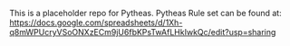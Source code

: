 This is a placeholder repo for Pytheas.
Pytheas Rule set can be found at:
https://docs.google.com/spreadsheets/d/1Xh-q8mWPUcryVSoONXzECm9jU6fbKPsTwAfLHkIwkQc/edit?usp=sharing
